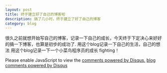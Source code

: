 ```yaml
---
layout: post
title: 终于建立好了自己的博客啦
description: 搞了几小时，终于建立了好了自己的博客
category: blog
---
```


很久之前就想开始写自己的博客，记录一下自己的成长，今天终于下定决心来好好的搞一下博客，也算是初步的成功了.
用这个blog记录一下自己的生活，自己的想法
用这个blog记录一下一个小菜鸟程序员的成长
fighting！


<div id="disqus_thread"></div>
<script type="text/javascript">
    /* * * CONFIGURATION VARIABLES: EDIT BEFORE PASTING INTO YOUR WEBPAGE * * */
    var disqus_shortname = 'Edward0205.github.io'; // required: replace example with your forum shortname 这个地方需要改成你配置的网站名
    /* * * DON'T EDIT BELOW THIS LINE * * */
    (function() {
        var dsq = document.createElement('script'); dsq.type = 'text/javascript'; dsq.async = true;
        dsq.src = 'http://' + disqus_shortname + '.disqus.com/embed.js';
        (document.getElementsByTagName('head')[0] || document.getElementsByTagName('body')[0]).appendChild(dsq);
    })();
</script>
<noscript>Please enable JavaScript to view the <a href="http://disqus.com/?ref_noscript">comments powered by Disqus.</a></noscript>
<a href="http://disqus.com" class="dsq-brlink">blog comments powered by <span class="logo-disqus">Disqus</span></a>
